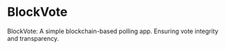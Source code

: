 # BlockVote
BlockVote: A simple blockchain-based polling app. Ensuring vote integrity and transparency.
